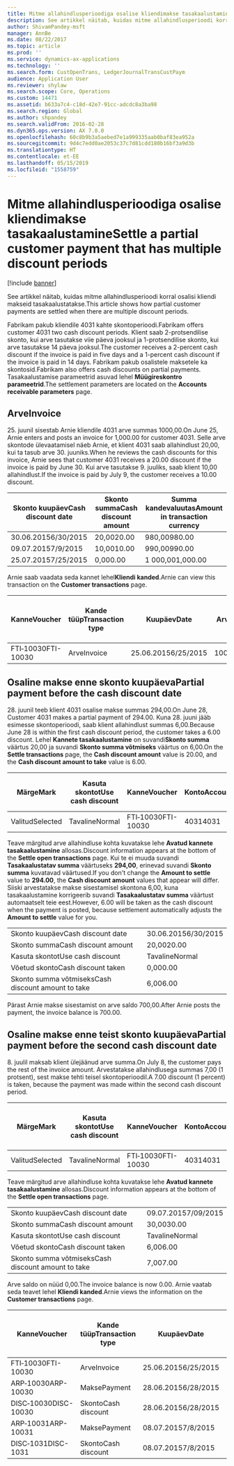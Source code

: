 ```yaml
---
title: Mitme allahindlusperioodiga osalise kliendimakse tasakaalustamine
description: See artikkel näitab, kuidas mitme allahindlusperioodi korral osalisi kliendi makseid tasakaalustatakse.
author: ShivamPandey-msft
manager: AnnBe
ms.date: 08/22/2017
ms.topic: article
ms.prod: ''
ms.service: dynamics-ax-applications
ms.technology: ''
ms.search.form: CustOpenTrans, LedgerJournalTransCustPaym
audience: Application User
ms.reviewer: shylaw
ms.search.scope: Core, Operations
ms.custom: 14471
ms.assetid: b633a7c4-c18d-42e7-91cc-adcdc8a3ba98
ms.search.region: Global
ms.author: shpandey
ms.search.validFrom: 2016-02-28
ms.dyn365.ops.version: AX 7.0.0
ms.openlocfilehash: 60c8b9b3a5aebed7e1a999335aab0baf83ea952a
ms.sourcegitcommit: 9d4c7edd0ae2053c37c7d81cdd180b16bf3a9d3b
ms.translationtype: HT
ms.contentlocale: et-EE
ms.lasthandoff: 05/15/2019
ms.locfileid: "1558759"
---
```

# <a name="settle-a-partial-customer-payment-that-has-multiple-discount-periods"></a><span data-ttu-id="f8255-103">Mitme allahindlusperioodiga osalise kliendimakse tasakaalustamine</span><span class="sxs-lookup"><span data-stu-id="f8255-103">Settle a partial customer payment that has multiple discount periods</span></span>

[!include [banner](../includes/banner.md)]

<span data-ttu-id="f8255-104">See artikkel näitab, kuidas mitme allahindlusperioodi korral osalisi kliendi makseid tasakaalustatakse.</span><span class="sxs-lookup"><span data-stu-id="f8255-104">This article shows how partial customer payments are settled when there are multiple discount periods.</span></span>

<span data-ttu-id="f8255-105">Fabrikam pakub kliendile 4031 kahte skontoperioodi.</span><span class="sxs-lookup"><span data-stu-id="f8255-105">Fabrikam offers customer 4031 two cash discount periods.</span></span> <span data-ttu-id="f8255-106">Klient saab 2-protsendilise skonto, kui arve tasutakse viie päeva jooksul ja 1-protsendilise skonto, kui arve tasutakse 14 päeva jooksul.</span><span class="sxs-lookup"><span data-stu-id="f8255-106">The customer receives a 2-percent cash discount if the invoice is paid in five days and a 1-percent cash discount if the invoice is paid in 14 days.</span></span> <span data-ttu-id="f8255-107">Fabrikam pakub osalistele maksetele ka skontosid.</span><span class="sxs-lookup"><span data-stu-id="f8255-107">Fabrikam also offers cash discounts on partial payments.</span></span> <span data-ttu-id="f8255-108">Tasakaalustamise parameetrid asuvad lehel **Müügireskontro parameetrid**.</span><span class="sxs-lookup"><span data-stu-id="f8255-108">The settlement parameters are located on the **Accounts receivable parameters** page.</span></span>

## <a name="invoice"></a><span data-ttu-id="f8255-109">Arve</span><span class="sxs-lookup"><span data-stu-id="f8255-109">Invoice</span></span>
<span data-ttu-id="f8255-110">25. juunil sisestab Arnie kliendile 4031 arve summas 1000,00.</span><span class="sxs-lookup"><span data-stu-id="f8255-110">On June 25, Arnie enters and posts an invoice for 1,000.00 for customer 4031.</span></span> <span data-ttu-id="f8255-111">Selle arve skontode ülevaatamisel näeb Arnie, et klient 4031 saab allahindlust 20,00, kui ta tasub arve 30. juuniks.</span><span class="sxs-lookup"><span data-stu-id="f8255-111">When he reviews the cash discounts for this invoice, Arnie sees that customer 4031 receives a 20.00 discount if the invoice is paid by June 30.</span></span> <span data-ttu-id="f8255-112">Kui arve tasutakse 9. juuliks, saab klient 10,00 allahindlust.</span><span class="sxs-lookup"><span data-stu-id="f8255-112">If the invoice is paid by July 9, the customer receives a 10.00 discount.</span></span>

| <span data-ttu-id="f8255-113">Skonto kuupäev</span><span class="sxs-lookup"><span data-stu-id="f8255-113">Cash discount date</span></span> | <span data-ttu-id="f8255-114">Skonto summa</span><span class="sxs-lookup"><span data-stu-id="f8255-114">Cash discount amount</span></span> | <span data-ttu-id="f8255-115">Summa kandevaluutas</span><span class="sxs-lookup"><span data-stu-id="f8255-115">Amount in transaction currency</span></span> |
|--------------------|----------------------|--------------------------------|
| <span data-ttu-id="f8255-116">30.06.2015</span><span class="sxs-lookup"><span data-stu-id="f8255-116">6/30/2015</span></span>          | <span data-ttu-id="f8255-117">20,00</span><span class="sxs-lookup"><span data-stu-id="f8255-117">20.00</span></span>                | <span data-ttu-id="f8255-118">980,00</span><span class="sxs-lookup"><span data-stu-id="f8255-118">980.00</span></span>                         |
| <span data-ttu-id="f8255-119">09.07.2015</span><span class="sxs-lookup"><span data-stu-id="f8255-119">7/9/2015</span></span>           | <span data-ttu-id="f8255-120">10,00</span><span class="sxs-lookup"><span data-stu-id="f8255-120">10.00</span></span>                | <span data-ttu-id="f8255-121">990,00</span><span class="sxs-lookup"><span data-stu-id="f8255-121">990.00</span></span>                         |
| <span data-ttu-id="f8255-122">25.07.2015</span><span class="sxs-lookup"><span data-stu-id="f8255-122">7/25/2015</span></span>          | <span data-ttu-id="f8255-123">0,00</span><span class="sxs-lookup"><span data-stu-id="f8255-123">0.00</span></span>                 | <span data-ttu-id="f8255-124">1 000,00</span><span class="sxs-lookup"><span data-stu-id="f8255-124">1,000.00</span></span>                       |

<span data-ttu-id="f8255-125">Arnie saab vaadata seda kannet lehel**Kliendi kanded**.</span><span class="sxs-lookup"><span data-stu-id="f8255-125">Arnie can view this transaction on the **Customer transactions** page.</span></span>

| <span data-ttu-id="f8255-126">Kanne</span><span class="sxs-lookup"><span data-stu-id="f8255-126">Voucher</span></span>   | <span data-ttu-id="f8255-127">Kande tüüp</span><span class="sxs-lookup"><span data-stu-id="f8255-127">Transaction type</span></span> | <span data-ttu-id="f8255-128">Kuupäev</span><span class="sxs-lookup"><span data-stu-id="f8255-128">Date</span></span>      | <span data-ttu-id="f8255-129">Arve</span><span class="sxs-lookup"><span data-stu-id="f8255-129">Invoice</span></span> | <span data-ttu-id="f8255-130">Deebeti summa kande valuutas</span><span class="sxs-lookup"><span data-stu-id="f8255-130">Amount in transaction currency debit</span></span> | <span data-ttu-id="f8255-131">Kreediti summa kande valuutas</span><span class="sxs-lookup"><span data-stu-id="f8255-131">Amount in transaction currency credit</span></span> | <span data-ttu-id="f8255-132">Saldo</span><span class="sxs-lookup"><span data-stu-id="f8255-132">Balance</span></span>  | <span data-ttu-id="f8255-133">Valuuta</span><span class="sxs-lookup"><span data-stu-id="f8255-133">Currency</span></span> |
|-----------|------------------|-----------|---------|--------------------------------------|---------------------------------------|----------|----------|
| <span data-ttu-id="f8255-134">FTI‑10030</span><span class="sxs-lookup"><span data-stu-id="f8255-134">FTI-10030</span></span> | <span data-ttu-id="f8255-135">Arve</span><span class="sxs-lookup"><span data-stu-id="f8255-135">Invoice</span></span>          | <span data-ttu-id="f8255-136">25.06.2015</span><span class="sxs-lookup"><span data-stu-id="f8255-136">6/25/2015</span></span> | <span data-ttu-id="f8255-137">10030</span><span class="sxs-lookup"><span data-stu-id="f8255-137">10030</span></span>   | <span data-ttu-id="f8255-138">1 000,00</span><span class="sxs-lookup"><span data-stu-id="f8255-138">1,000.00</span></span>                             |                                       | <span data-ttu-id="f8255-139">1 000,00</span><span class="sxs-lookup"><span data-stu-id="f8255-139">1,000.00</span></span> | <span data-ttu-id="f8255-140">USA dollar</span><span class="sxs-lookup"><span data-stu-id="f8255-140">USD</span></span>      |

## <a name="partial-payment-before-the-cash-discount-date"></a><span data-ttu-id="f8255-141">Osaline makse enne skonto kuupäeva</span><span class="sxs-lookup"><span data-stu-id="f8255-141">Partial payment before the cash discount date</span></span>
<span data-ttu-id="f8255-142">28. juunil teeb klient 4031 osalise makse summas 294,00.</span><span class="sxs-lookup"><span data-stu-id="f8255-142">On June 28, Customer 4031 makes a partial payment of 294.00.</span></span> <span data-ttu-id="f8255-143">Kuna 28. juuni jääb esimesse skontoperioodi, saab klient allahindlust summas 6,00.</span><span class="sxs-lookup"><span data-stu-id="f8255-143">Because June 28 is within the first cash discount period, the customer takes a 6.00 discount.</span></span> <span data-ttu-id="f8255-144">Lehel **Kannete tasakaalustamine** on suvandi**Skonto summa** väärtus 20,00 ja suvandi **Skonto summa võtmiseks** väärtus on 6,00.</span><span class="sxs-lookup"><span data-stu-id="f8255-144">On the **Settle transactions** page, the **Cash discount amount** value is 20.00, and the **Cash discount amount to take** value is 6.00.</span></span>

| <span data-ttu-id="f8255-145">Märge</span><span class="sxs-lookup"><span data-stu-id="f8255-145">Mark</span></span>     | <span data-ttu-id="f8255-146">Kasuta skontot</span><span class="sxs-lookup"><span data-stu-id="f8255-146">Use cash discount</span></span> | <span data-ttu-id="f8255-147">Kanne</span><span class="sxs-lookup"><span data-stu-id="f8255-147">Voucher</span></span>   | <span data-ttu-id="f8255-148">Konto</span><span class="sxs-lookup"><span data-stu-id="f8255-148">Account</span></span> | <span data-ttu-id="f8255-149">Kuupäev</span><span class="sxs-lookup"><span data-stu-id="f8255-149">Date</span></span>      | <span data-ttu-id="f8255-150">Tähtaeg</span><span class="sxs-lookup"><span data-stu-id="f8255-150">Due date</span></span>  | <span data-ttu-id="f8255-151">Arve</span><span class="sxs-lookup"><span data-stu-id="f8255-151">Invoice</span></span> | <span data-ttu-id="f8255-152">Summa kandevaluutas</span><span class="sxs-lookup"><span data-stu-id="f8255-152">Amount in transaction currency</span></span> | <span data-ttu-id="f8255-153">Valuuta</span><span class="sxs-lookup"><span data-stu-id="f8255-153">Currency</span></span> | <span data-ttu-id="f8255-154">Tasakaalustatav summa</span><span class="sxs-lookup"><span data-stu-id="f8255-154">Amount to settle</span></span> |
|----------|-------------------|-----------|---------|-----------|-----------|---------|--------------------------------|----------|------------------|
| <span data-ttu-id="f8255-155">Valitud</span><span class="sxs-lookup"><span data-stu-id="f8255-155">Selected</span></span> | <span data-ttu-id="f8255-156">Tavaline</span><span class="sxs-lookup"><span data-stu-id="f8255-156">Normal</span></span>            | <span data-ttu-id="f8255-157">FTI‑10030</span><span class="sxs-lookup"><span data-stu-id="f8255-157">FTI-10030</span></span> | <span data-ttu-id="f8255-158">4031</span><span class="sxs-lookup"><span data-stu-id="f8255-158">4031</span></span>    | <span data-ttu-id="f8255-159">25.06.2015</span><span class="sxs-lookup"><span data-stu-id="f8255-159">6/25/2015</span></span> | <span data-ttu-id="f8255-160">25.07.2015</span><span class="sxs-lookup"><span data-stu-id="f8255-160">7/25/2015</span></span> | <span data-ttu-id="f8255-161">10030</span><span class="sxs-lookup"><span data-stu-id="f8255-161">10030</span></span>   | <span data-ttu-id="f8255-162">1 000,00</span><span class="sxs-lookup"><span data-stu-id="f8255-162">1,000.00</span></span>                       | <span data-ttu-id="f8255-163">USA dollar</span><span class="sxs-lookup"><span data-stu-id="f8255-163">USD</span></span>      | <span data-ttu-id="f8255-164">294,00</span><span class="sxs-lookup"><span data-stu-id="f8255-164">294.00</span></span>           |

<span data-ttu-id="f8255-165">Teave märgitud arve allahindluse kohta kuvatakse lehe **Avatud kannete tasakaalustamine** allosas.</span><span class="sxs-lookup"><span data-stu-id="f8255-165">Discount information appears at the bottom of the **Settle open transactions** page.</span></span> <span data-ttu-id="f8255-166">Kui te ei muuda suvandi **Tasakaalustatav summa** väärtuseks **294,00**, erinevad suvandi **Skonto summa** kuvatavad väärtused.</span><span class="sxs-lookup"><span data-stu-id="f8255-166">If you don't change the **Amount to settle** value to **294.00**, the **Cash discount amount** values that appear will differ.</span></span> <span data-ttu-id="f8255-167">Siiski arvestatakse makse sisestamisel skontona 6,00, kuna tasakaalustamine korrigeerib suvandi **Tasakaalustatav summa** väärtust automaatselt teie eest.</span><span class="sxs-lookup"><span data-stu-id="f8255-167">However, 6.00 will be taken as the cash discount when the payment is posted, because settlement automatically adjusts the **Amount to settle** value for you.</span></span>

|                              |           |
|------------------------------|-----------|
| <span data-ttu-id="f8255-168">Skonto kuupäev</span><span class="sxs-lookup"><span data-stu-id="f8255-168">Cash discount date</span></span>           | <span data-ttu-id="f8255-169">30.06.2015</span><span class="sxs-lookup"><span data-stu-id="f8255-169">6/30/2015</span></span> |
| <span data-ttu-id="f8255-170">Skonto summa</span><span class="sxs-lookup"><span data-stu-id="f8255-170">Cash discount amount</span></span>         | <span data-ttu-id="f8255-171">20,00</span><span class="sxs-lookup"><span data-stu-id="f8255-171">20.00</span></span>     |
| <span data-ttu-id="f8255-172">Kasuta skontot</span><span class="sxs-lookup"><span data-stu-id="f8255-172">Use cash discount</span></span>            | <span data-ttu-id="f8255-173">Tavaline</span><span class="sxs-lookup"><span data-stu-id="f8255-173">Normal</span></span>    |
| <span data-ttu-id="f8255-174">Võetud skonto</span><span class="sxs-lookup"><span data-stu-id="f8255-174">Cash discount taken</span></span>          | <span data-ttu-id="f8255-175">0,00</span><span class="sxs-lookup"><span data-stu-id="f8255-175">0.00</span></span>      |
| <span data-ttu-id="f8255-176">Skonto summa võtmiseks</span><span class="sxs-lookup"><span data-stu-id="f8255-176">Cash discount amount to take</span></span> | <span data-ttu-id="f8255-177">6,00</span><span class="sxs-lookup"><span data-stu-id="f8255-177">6.00</span></span>      |

<span data-ttu-id="f8255-178">Pärast Arnie makse sisestamist on arve saldo 700,00.</span><span class="sxs-lookup"><span data-stu-id="f8255-178">After Arnie posts the payment, the invoice balance is 700.00.</span></span>

## <a name="partial-payment-before-the-second-cash-discount-date"></a><span data-ttu-id="f8255-179">Osaline makse enne teist skonto kuupäeva</span><span class="sxs-lookup"><span data-stu-id="f8255-179">Partial payment before the second cash discount date</span></span>
<span data-ttu-id="f8255-180">8. juulil maksab klient ülejäänud arve summa.</span><span class="sxs-lookup"><span data-stu-id="f8255-180">On July 8, the customer pays the rest of the invoice amount.</span></span> <span data-ttu-id="f8255-181">Arvestatakse allahindlusega summas 7,00 (1 protsent), sest makse tehti teisel skontoperioodil.</span><span class="sxs-lookup"><span data-stu-id="f8255-181">A 7.00 discount (1 percent) is taken, because the payment was made within the second cash discount period.</span></span>

| <span data-ttu-id="f8255-182">Märge</span><span class="sxs-lookup"><span data-stu-id="f8255-182">Mark</span></span>     | <span data-ttu-id="f8255-183">Kasuta skontot</span><span class="sxs-lookup"><span data-stu-id="f8255-183">Use cash discount</span></span> | <span data-ttu-id="f8255-184">Kanne</span><span class="sxs-lookup"><span data-stu-id="f8255-184">Voucher</span></span>   | <span data-ttu-id="f8255-185">Konto</span><span class="sxs-lookup"><span data-stu-id="f8255-185">Account</span></span> | <span data-ttu-id="f8255-186">Kuupäev</span><span class="sxs-lookup"><span data-stu-id="f8255-186">Date</span></span>      | <span data-ttu-id="f8255-187">Tähtaeg</span><span class="sxs-lookup"><span data-stu-id="f8255-187">Due date</span></span>  | <span data-ttu-id="f8255-188">Arve</span><span class="sxs-lookup"><span data-stu-id="f8255-188">Invoice</span></span> | <span data-ttu-id="f8255-189">Deebeti summa kande valuutas</span><span class="sxs-lookup"><span data-stu-id="f8255-189">Amount in transaction currency debit</span></span> | <span data-ttu-id="f8255-190">Kreediti summa kande valuutas</span><span class="sxs-lookup"><span data-stu-id="f8255-190">Amount in transaction currency credit</span></span> | <span data-ttu-id="f8255-191">Valuuta</span><span class="sxs-lookup"><span data-stu-id="f8255-191">Currency</span></span> | <span data-ttu-id="f8255-192">Tasakaalustatav summa</span><span class="sxs-lookup"><span data-stu-id="f8255-192">Amount to settle</span></span> |
|----------|-------------------|-----------|---------|-----------|-----------|---------|--------------------------------------|---------------------------------------|----------|------------------|
| <span data-ttu-id="f8255-193">Valitud</span><span class="sxs-lookup"><span data-stu-id="f8255-193">Selected</span></span> | <span data-ttu-id="f8255-194">Tavaline</span><span class="sxs-lookup"><span data-stu-id="f8255-194">Normal</span></span>            | <span data-ttu-id="f8255-195">FTI‑10030</span><span class="sxs-lookup"><span data-stu-id="f8255-195">FTI-10030</span></span> | <span data-ttu-id="f8255-196">4031</span><span class="sxs-lookup"><span data-stu-id="f8255-196">4031</span></span>    | <span data-ttu-id="f8255-197">25.06.2015</span><span class="sxs-lookup"><span data-stu-id="f8255-197">6/25/2015</span></span> | <span data-ttu-id="f8255-198">25.07.2015</span><span class="sxs-lookup"><span data-stu-id="f8255-198">7/25/2015</span></span> | <span data-ttu-id="f8255-199">10030</span><span class="sxs-lookup"><span data-stu-id="f8255-199">10030</span></span>   | <span data-ttu-id="f8255-200">700,00</span><span class="sxs-lookup"><span data-stu-id="f8255-200">700.00</span></span>                               |                                       | <span data-ttu-id="f8255-201">USA dollar</span><span class="sxs-lookup"><span data-stu-id="f8255-201">USD</span></span>      | <span data-ttu-id="f8255-202">693,00</span><span class="sxs-lookup"><span data-stu-id="f8255-202">693.00</span></span>           |

<span data-ttu-id="f8255-203">Teave märgitud arve allahindluse kohta kuvatakse lehe **Avatud kannete tasakaalustamine** allosas.</span><span class="sxs-lookup"><span data-stu-id="f8255-203">Discount information appears at the bottom of the **Settle open transactions** page.</span></span>

|                              |           |
|------------------------------|-----------|
| <span data-ttu-id="f8255-204">Skonto kuupäev</span><span class="sxs-lookup"><span data-stu-id="f8255-204">Cash discount date</span></span>           | <span data-ttu-id="f8255-205">09.07.2015</span><span class="sxs-lookup"><span data-stu-id="f8255-205">7/09/2015</span></span> |
| <span data-ttu-id="f8255-206">Skonto summa</span><span class="sxs-lookup"><span data-stu-id="f8255-206">Cash discount amount</span></span>         | <span data-ttu-id="f8255-207">30,00</span><span class="sxs-lookup"><span data-stu-id="f8255-207">30.00</span></span>     |
| <span data-ttu-id="f8255-208">Kasuta skontot</span><span class="sxs-lookup"><span data-stu-id="f8255-208">Use cash discount</span></span>            | <span data-ttu-id="f8255-209">Tavaline</span><span class="sxs-lookup"><span data-stu-id="f8255-209">Normal</span></span>    |
| <span data-ttu-id="f8255-210">Võetud skonto</span><span class="sxs-lookup"><span data-stu-id="f8255-210">Cash discount taken</span></span>          | <span data-ttu-id="f8255-211">6,00</span><span class="sxs-lookup"><span data-stu-id="f8255-211">6.00</span></span>      |
| <span data-ttu-id="f8255-212">Skonto summa võtmiseks</span><span class="sxs-lookup"><span data-stu-id="f8255-212">Cash discount amount to take</span></span> | <span data-ttu-id="f8255-213">7,00</span><span class="sxs-lookup"><span data-stu-id="f8255-213">7.00</span></span>      |

<span data-ttu-id="f8255-214">Arve saldo on nüüd 0,00.</span><span class="sxs-lookup"><span data-stu-id="f8255-214">The invoice balance is now 0.00.</span></span> <span data-ttu-id="f8255-215">Arnie vaatab seda teavet lehel **Kliendi kanded**.</span><span class="sxs-lookup"><span data-stu-id="f8255-215">Arnie views the information on the **Customer transactions** page.</span></span>

| <span data-ttu-id="f8255-216">Kanne</span><span class="sxs-lookup"><span data-stu-id="f8255-216">Voucher</span></span>    | <span data-ttu-id="f8255-217">Kande tüüp</span><span class="sxs-lookup"><span data-stu-id="f8255-217">Transaction type</span></span> | <span data-ttu-id="f8255-218">Kuupäev</span><span class="sxs-lookup"><span data-stu-id="f8255-218">Date</span></span>      | <span data-ttu-id="f8255-219">Arve</span><span class="sxs-lookup"><span data-stu-id="f8255-219">Invoice</span></span> | <span data-ttu-id="f8255-220">Deebeti summa kande valuutas</span><span class="sxs-lookup"><span data-stu-id="f8255-220">Amount in transaction currency debit</span></span> | <span data-ttu-id="f8255-221">Kreediti summa kande valuutas</span><span class="sxs-lookup"><span data-stu-id="f8255-221">Amount in transaction currency credit</span></span> | <span data-ttu-id="f8255-222">Saldo</span><span class="sxs-lookup"><span data-stu-id="f8255-222">Balance</span></span> | <span data-ttu-id="f8255-223">Valuuta</span><span class="sxs-lookup"><span data-stu-id="f8255-223">Currency</span></span> |
|------------|------------------|-----------|---------|--------------------------------------|---------------------------------------|---------|----------|
| <span data-ttu-id="f8255-224">FTI‑10030</span><span class="sxs-lookup"><span data-stu-id="f8255-224">FTI-10030</span></span>  | <span data-ttu-id="f8255-225">Arve</span><span class="sxs-lookup"><span data-stu-id="f8255-225">Invoice</span></span>          | <span data-ttu-id="f8255-226">25.06.2015</span><span class="sxs-lookup"><span data-stu-id="f8255-226">6/25/2015</span></span> | <span data-ttu-id="f8255-227">10030</span><span class="sxs-lookup"><span data-stu-id="f8255-227">10030</span></span>   | <span data-ttu-id="f8255-228">1 000,00</span><span class="sxs-lookup"><span data-stu-id="f8255-228">1,000.00</span></span>                             |                                       | <span data-ttu-id="f8255-229">0,00</span><span class="sxs-lookup"><span data-stu-id="f8255-229">0.00</span></span>    | <span data-ttu-id="f8255-230">USA dollar</span><span class="sxs-lookup"><span data-stu-id="f8255-230">USD</span></span>      |
| <span data-ttu-id="f8255-231">ARP‑10030</span><span class="sxs-lookup"><span data-stu-id="f8255-231">ARP-10030</span></span>  |  <span data-ttu-id="f8255-232">Makse</span><span class="sxs-lookup"><span data-stu-id="f8255-232">Payment</span></span>         | <span data-ttu-id="f8255-233">28.06.2015</span><span class="sxs-lookup"><span data-stu-id="f8255-233">6/28/2015</span></span> |         |                                      | <span data-ttu-id="f8255-234">294,00</span><span class="sxs-lookup"><span data-stu-id="f8255-234">294.00</span></span>                                | <span data-ttu-id="f8255-235">0,00</span><span class="sxs-lookup"><span data-stu-id="f8255-235">0.00</span></span>    | <span data-ttu-id="f8255-236">USA dollar</span><span class="sxs-lookup"><span data-stu-id="f8255-236">USD</span></span>      |
| <span data-ttu-id="f8255-237">DISC‑10030</span><span class="sxs-lookup"><span data-stu-id="f8255-237">DISC-10030</span></span> |  <span data-ttu-id="f8255-238">Skonto</span><span class="sxs-lookup"><span data-stu-id="f8255-238">Cash discount</span></span>   | <span data-ttu-id="f8255-239">28.06.2015</span><span class="sxs-lookup"><span data-stu-id="f8255-239">6/28/2015</span></span> |         |                                      | <span data-ttu-id="f8255-240">6,00</span><span class="sxs-lookup"><span data-stu-id="f8255-240">6.00</span></span>                                  | <span data-ttu-id="f8255-241">0,00</span><span class="sxs-lookup"><span data-stu-id="f8255-241">0.00</span></span>    | <span data-ttu-id="f8255-242">USA dollar</span><span class="sxs-lookup"><span data-stu-id="f8255-242">USD</span></span>      |
| <span data-ttu-id="f8255-243">ARP‑10031</span><span class="sxs-lookup"><span data-stu-id="f8255-243">ARP-10031</span></span>  |  <span data-ttu-id="f8255-244">Makse</span><span class="sxs-lookup"><span data-stu-id="f8255-244">Payment</span></span>         | <span data-ttu-id="f8255-245">08.07.2015</span><span class="sxs-lookup"><span data-stu-id="f8255-245">7/8/2015</span></span>  |         |                                      | <span data-ttu-id="f8255-246">693,00</span><span class="sxs-lookup"><span data-stu-id="f8255-246">693.00</span></span>                                | <span data-ttu-id="f8255-247">0,00</span><span class="sxs-lookup"><span data-stu-id="f8255-247">0.00</span></span>    | <span data-ttu-id="f8255-248">USA dollar</span><span class="sxs-lookup"><span data-stu-id="f8255-248">USD</span></span>      |
| <span data-ttu-id="f8255-249">DISC‑1031</span><span class="sxs-lookup"><span data-stu-id="f8255-249">DISC-1031</span></span>  |  <span data-ttu-id="f8255-250">Skonto</span><span class="sxs-lookup"><span data-stu-id="f8255-250">Cash discount</span></span>   | <span data-ttu-id="f8255-251">08.07.2015</span><span class="sxs-lookup"><span data-stu-id="f8255-251">7/8/2015</span></span>  |         |                                      | <span data-ttu-id="f8255-252">7,00</span><span class="sxs-lookup"><span data-stu-id="f8255-252">7.00</span></span>                                  | <span data-ttu-id="f8255-253">0,00</span><span class="sxs-lookup"><span data-stu-id="f8255-253">0.00</span></span>    | <span data-ttu-id="f8255-254">USA dollar</span><span class="sxs-lookup"><span data-stu-id="f8255-254">USD</span></span>      |





